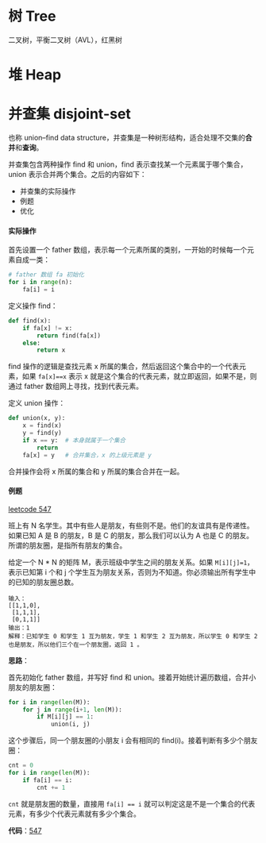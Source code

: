 # 树 Tree

二叉树，平衡二叉树（AVL），红黑树



# 堆 Heap





# 并查集 **disjoint-set**

也称 union–find data structure，并查集是一种树形结构，适合处理不交集的**合并**和**查询**。

并查集包含两种操作 find 和 union，find 表示查找某一个元素属于哪个集合，union 表示合并两个集合。之后的内容如下：

* 并查集的实际操作
* 例题
* 优化

#### 实际操作

首先设置一个 father 数组，表示每一个元素所属的类别，一开始的时候每一个元素自成一类：

```python
# father 数组 fa 初始化
for i in range(n):
	fa[i] = i
```

定义操作 find：

```python
def find(x):
	if fa[x] != x:
		return find(fa[x])
	else:
		return x
```

find 操作的逻辑是查找元素 x 所属的集合，然后返回这个集合中的一个代表元素，如果 `fa[x]==x` 表示 x 就是这个集合的代表元素，就立即返回，如果不是，则通过 father 数组网上寻找，找到代表元素。

定义 union 操作：

```python
def union(x, y):
	x = find(x)
	y = find(y)
	if x == y:  # 本身就属于一个集合
		return
	fa[x] = y	# 合并集合，x 的上级元素是 y
```

合并操作会将 x 所属的集合和 y 所属的集合合并在一起。

#### 例题

[leetcode 547](https://leetcode-cn.com/problems/friend-circles/)

班上有 N 名学生。其中有些人是朋友，有些则不是。他们的友谊具有是传递性。如果已知 A 是 B 的朋友，B 是 C 的朋友，那么我们可以认为 A 也是 C 的朋友。所谓的朋友圈，是指所有朋友的集合。

给定一个 N * N 的矩阵 M，表示班级中学生之间的朋友关系。如果 `M[i][j]=1`，表示已知第 i 个和 j 个学生互为朋友关系，否则为不知道。你必须输出所有学生中的已知的朋友圈总数。

```
输入：
[[1,1,0],
 [1,1,1],
 [0,1,1]]
输出：1
解释：已知学生 0 和学生 1 互为朋友，学生 1 和学生 2 互为朋友，所以学生 0 和学生 2 也是朋友，所以他们三个在一个朋友圈，返回 1 。
```

**思路**：

首先初始化 father 数组，并写好 find 和 union。接着开始统计遍历数组，合并小朋友的朋友圈：

```python
for i in range(len(M)):
    for j in range(i+1, len(M)):
        if M[i][j] == 1:
            union(i, j)
```

这个步骤后，同一个朋友圈的小朋友 i 会有相同的 find(i)。接着判断有多少个朋友圈：

```python
cnt = 0
for i in range(len(M)):
    if fa[i] == i:
        cnt += 1
```

`cnt` 就是朋友圈的数量，直接用 `fa[i] == i` 就可以判定这是不是一个集合的代表元素，有多少个代表元素就有多少个集合。

**代码**：[547](./disjoint/0547.py)























